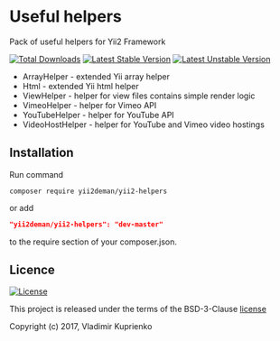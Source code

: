 Useful helpers
==============

Pack of useful helpers for Yii2 Framework

[![Total Downloads](https://poser.pugx.org/yii2deman/yii2-helpers/downloads)](https://packagist.org/packages/yii2deman/yii2-helpers)
[![Latest Stable Version](https://poser.pugx.org/yii2deman/yii2-helpers/v/stable)](https://packagist.org/packages/yii2deman/yii2-helpers)
[![Latest Unstable Version](https://poser.pugx.org/yii2deman/yii2-helpers/v/unstable)](https://packagist.org/packages/yii2deman/yii2-helpers)

* ArrayHelper - extended Yii array helper
* Html - extended Yii html helper
* ViewHelper - helper for view files contains simple render logic
* VimeoHelper - helper for Vimeo API
* YouTubeHelper - helper for YouTube API
* VideoHostHelper - helper for YouTube and Vimeo video hostings

Installation
------------
Run command
```
composer require yii2deman/yii2-helpers
```
or add
```json
"yii2deman/yii2-helpers": "dev-master"
```
to the require section of your composer.json.

Licence
-------
[![License](https://poser.pugx.org/yii2deman/yii2-helpers/license)](https://packagist.org/packages/yii2deman/yii2-helpers)

This project is released under the terms of the BSD-3-Clause [license](LICENSE)

Copyright (c) 2017, Vladimir Kuprienko

